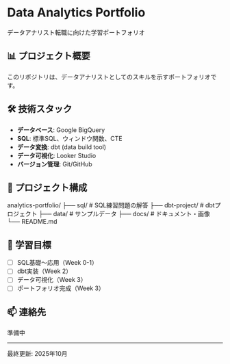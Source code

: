 # Data Analytics Portfolio

データアナリスト転職に向けた学習ポートフォリオ

## 📊 プロジェクト概要

このリポジトリは、データアナリストとしてのスキルを示すポートフォリオです。

## 🛠️ 技術スタック

- **データベース**: Google BigQuery
- **SQL**: 標準SQL、ウィンドウ関数、CTE
- **データ変換**: dbt (data build tool)
- **データ可視化**: Looker Studio
- **バージョン管理**: Git/GitHub

## 📁 プロジェクト構成

analytics-portfolio/
├── sql/              # SQL練習問題の解答
├── dbt-project/      # dbtプロジェクト
├── data/             # サンプルデータ
├── docs/             # ドキュメント・画像
└── README.md

## 🎯 学習目標

- [ ] SQL基礎〜応用（Week 0-1）
- [ ] dbt実装（Week 2）
- [ ] データ可視化（Week 3）
- [ ] ポートフォリオ完成（Week 3）

## 📫 連絡先

準備中

---

最終更新: 2025年10月
